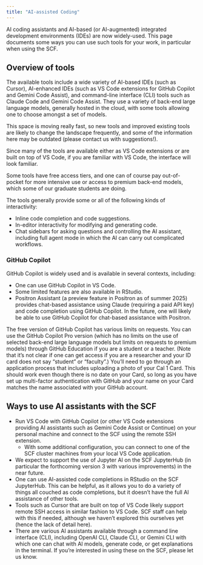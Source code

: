 ```yaml
---
title: "AI-assisted Coding"
---
```

AI coding assistants and AI-based (or AI-augmented) integrated
development environments (IDEs) are now widely-used. This page documents
some ways you can use such tools for your work, in particular when using
the SCF. 

## Overview of tools 

The available tools include a wide variety of AI-based IDEs (such as
Cursor), AI-enhanced IDEs (such as VS Code extensions for GitHub Copilot
and Gemini Code Assist), and command-line interface (CLI) tools such as
Claude Code and Gemini Code Assist. They use a variety of back-end large
language models, generally hosted in the cloud, with some tools allowing
one to choose amongst a set of models. 

This space is moving really fast, so new tools and improved existing
tools are likely to change the landscape frequently, and some of the
information here may be outdated (please contact us with suggestions!). 

Since many of the tools are available either as VS Code extensions or
are built on top of VS Code, if you are familiar with VS Code, the
interface will look familiar. 

Some tools have free access tiers, and one can of course pay
out-of-pocket for more intensive use or access to premium back-end
models, which some of our graduate students are doing. 

The tools generally provide some or all of the following kinds of
interactivity: 

- Inline code completion and code suggestions. 
- In-editor interactivity for modifying and generating code. 
- Chat sidebars for asking questions and controlling the AI assistant,
  including full agent mode in which the AI can carry out complicated
  workflows. 

### GitHub Copilot

GitHub Copilot is widely used and is available in several contexts,
including: 

- One can use GitHub Copilot in VS Code. 
- Some limited features are also available in RStudio. 
- Positron Assistant (a preview feature in Positron as of summer 2025)
  provides chat-based assistance using Claude (requiring a paid API key)
  and code completion using GitHub Copilot. In the future, one will
  likely be able to use GitHub Copilot for chat-based assistance with
  Positron. 

The free version of GitHub Copilot has various limits on requests. You
can use the GitHub Copilot Pro version (which has no limits on the use
of selected back-end large language models but limits on requests to
premium models) through GitHub Education if you are a student or a
teacher. (Note that it’s not clear if one can get access if you are a
researcher and your ID card does not say “student” or “faculty”.) You’ll
need to go through an application process that includes uploading a
photo of your Cal 1 Card. This should work even though there is no date
on your Card, so long as you have set up multi-factor authentication
with GitHub and your name on your Card matches the name associated with
your GitHub account. 

## Ways to use AI assistants with the SCF 

- Run VS Code with GitHub Copilot (or other VS Code extensions providing
  AI assistants such as Gemini Code Assist or Continue) on your personal
  machine and connect to the SCF using the remote SSH extension. 
  - With some additional configuration, you can connect to one of the
    SCF cluster machines from your local VS Code application. 
- We expect to support the use of Jupyter AI on the SCF JupyterHub (in
  particular the forthcoming version 3 with various improvements) in the
  near future. 
- One can use AI-assisted code completions in RStudio on the SCF
  JupyterHub. This can be helpful, as it allows you to do a variety of
  things all couched as code completions, but it doesn’t have the full
  AI assistance of other tools. 
- Tools such as Cursor that are built on top of VS Code likely support
  remote SSH access in similar fashion to VS Code. SCF staff can help
  with this if needed, although we haven’t explored this ourselves yet
  (hence the lack of detail here). 
- There are various AI assistants available through a command line
  interface (CLI), including OpenAI CLI, Claude CLI, or Gemini CLI with
  which one can chat with AI models, generate code, or get explanations
  in the terminal. If you’re interested in using these on the SCF,
  please let us know.
